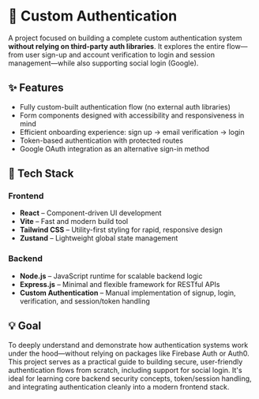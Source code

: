 # 🔐 Custom Authentication

A project focused on building a complete custom authentication system **without relying on third-party auth libraries**. It explores the entire flow—from user sign-up and account verification to login and session management—while also supporting social login (Google).

## ✨ Features

- Fully custom-built authentication flow (no external auth libraries)
- Form components designed with accessibility and responsiveness in mind
- Efficient onboarding experience: sign up → email verification → login
- Token-based authentication with protected routes
- Google OAuth integration as an alternative sign-in method

## 🔧 Tech Stack

### Frontend

- **React** – Component-driven UI development
- **Vite** – Fast and modern build tool
- **Tailwind CSS** – Utility-first styling for rapid, responsive design
- **Zustand** – Lightweight global state management

### Backend

- **Node.js** – JavaScript runtime for scalable backend logic
- **Express.js** – Minimal and flexible framework for RESTful APIs
- **Custom Authentication** – Manual implementation of signup, login, verification, and session/token handling

## 💡 Goal

To deeply understand and demonstrate how authentication systems work under the hood—without relying on packages like Firebase Auth or Auth0. This project serves as a practical guide to building secure, user-friendly authentication flows from scratch, including support for social login. It's ideal for learning core backend security concepts, token/session handling, and integrating authentication cleanly into a modern frontend stack.
